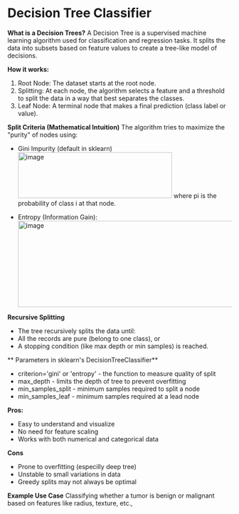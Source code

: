 # Decision Tree Classifier

**What is a Decision Trees?**
  A Decision Tree is a supervised machine learning algorithm used for classification and regression tasks. It splits the data into subsets based on feature values to create a tree-like model of decisions.

  **How it works:**
  1. Root Node: The dataset starts at the root node.
  2. Splitting: At each node, the algorithm selects a feature and a threshold to split the data in a way that best separates the classes.
  3. Leaf Node: A terminal node that makes a final prediction (class label or value).

**Split Criteria (Mathematical Intuition)**
The algorithm tries to maximize the "purity" of nodes using:
- Gini Impurity (default in sklearn)
  <img width="346" height="103" alt="image" src="https://github.com/user-attachments/assets/ac0786fb-f0fd-4170-ae74-dacd23621efd" />
where pi is the probability of class i at that node.

- Entropy (Information Gain):
  <img width="800" height="194" alt="image" src="https://github.com/user-attachments/assets/8e2079fc-44ec-4f7d-934f-e21cacf65339" />

**Recursive Splitting**
- The tree recursively splits the data until:
- All the records are pure (belong to one class), or
- A stopping condition (like max depth or min samples) is reached.

** Parameters in sklearn's DecisionTreeClassifier**
- criterion='gini' or 'entropy' - the function to measure quality of split
- max_depth - limits the depth of tree to prevent overfitting
- min_samples_split - minimum samples required to split a node
- min_samples_leaf - minimum samples required at a lead node

**Pros:**
- Easy to understand and visualize
- No need for feature scaling
- Works with both numerical and categorical data

**Cons**
- Prone to overfitting (especilly deep tree)
- Unstable to small variations in data
- Greedy splits may not always be optimal

**Example Use Case**
Classifying whether a tumor is benign or malignant based on features like radius, texture, etc.,
